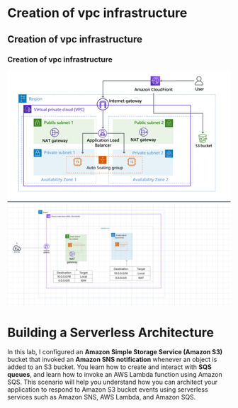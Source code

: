 # Creation of vpc infrastructure
## Creation of vpc infrastructure
### Creation of vpc infrastructure
![Network Architecture](https://github.com/Efavour99/IMAGES/blob/main/image.png)
![Vpc diagram](https://github.com/EmilyKathure/IMAGES/blob/main/VPC%20Network.png)

# Building a Serverless Architecture
In this lab, I configured an **Amazon Simple Storage Service (Amazon S3)** bucket that invoked an **Amazon SNS notification** 
whenever an object is added to an S3 bucket. You learn how to create and interact with **SQS queues**, 
and learn how to invoke an AWS Lambda function using Amazon SQS. 
This scenario will help you understand how you can architect your application to respond to Amazon S3 bucket events
 using serverless services such as Amazon SNS, AWS Lambda, and Amazon SQS.
